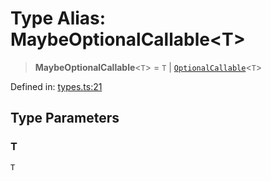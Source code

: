 # Type Alias: MaybeOptionalCallable\<T\>

> **MaybeOptionalCallable**\<`T`\> = `T` \| [`OptionalCallable`](OptionalCallable.md)\<`T`\>

Defined in: [types.ts:21](https://github.com/laruss/react-text-game/blob/56d052e07c46af6beb5ea69677296eefae694e61/packages/core/src/types.ts#L21)

## Type Parameters

### T

`T`
